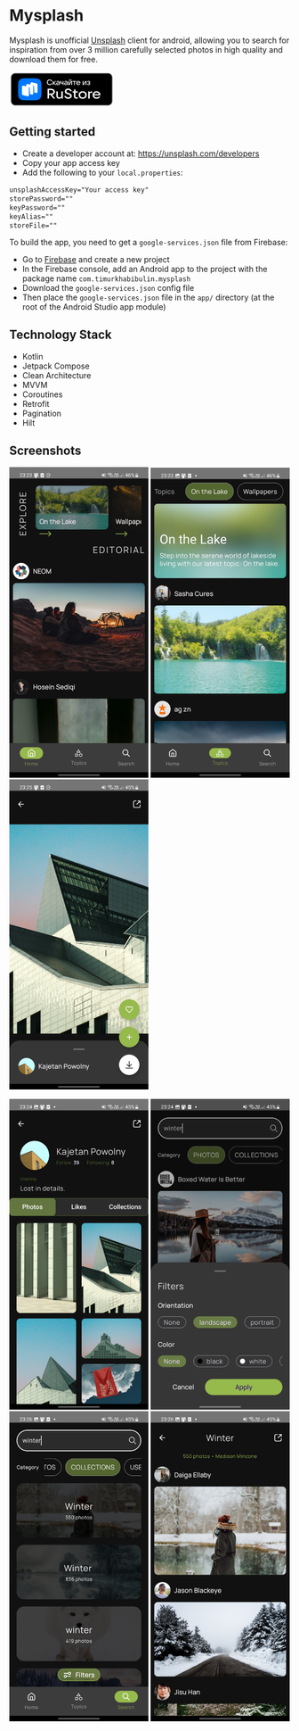 # Mysplash

Mysplash is unofficial [Unsplash](https://unsplash.com/) client for android,
allowing you to search for inspiration from over 3 million
carefully selected photos in high quality and
download them for free.

<a href="https://play.google.com/store/apps/details?id=education.openschools.parents"><img src="rustore_icon.png" width="188" height="63" ></a>

## Getting started

* Create a developer account at: https://unsplash.com/developers
* Copy your app access key
* Add the following to your `local.properties`:
```
unsplashAccessKey="Your access key"
storePassword=""
keyPassword=""
keyAlias=""
storeFile=""
```

To build the app, you need to get a `google-services.json` file from Firebase:

* Go to [Firebase](https://console.firebase.google.com) and create a new project
* In the Firebase console, add an Android app to the project with the package name `com.timurkhabibulin.mysplash`
* Download the `google-services.json` config file
* Then place the `google-services.json` file in the `app/` directory (at the root of the Android Studio app module)

## Technology Stack

* Kotlin
* Jetpack Compose
* Clean Architecture
* MVVM
* Coroutines
* Retrofit
* Pagination
* Hilt

## Screenshots

<p align="left">
<img src="Screenshots/Editorial.jpg" alt="drawing" width="250"/>
<img src="Screenshots/Topics.jpg" alt="drawing" width="250"/>
<img src="Screenshots/PhotoInfo1.jpg" alt="drawing" width="250"/>
</p>
<p align="left">
 <img src="Screenshots/User.jpg" alt="drawing" width="250"/>
<img src="Screenshots/Search.jpg" alt="drawing" width="250"/>
<img src="Screenshots/Collections.jpg" alt="drawing" width="250"/>
<img src="Screenshots/collectionView.jpg" alt="drawing" width="250"/>
</p>



